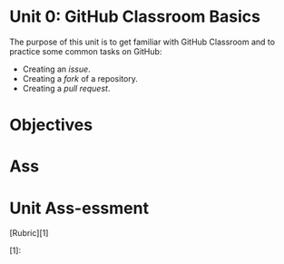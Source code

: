 # Unit 0: GitHub Classroom Basics

The purpose of this unit is to get familiar with GitHub Classroom and to practice some common tasks on GitHub:

* Creating an _issue_.
* Creating a _fork_ of a repository.
* Creating a _pull request_.

# Objectives

# Ass

# Unit Ass-essment

[Rubric][1]

[1]:
